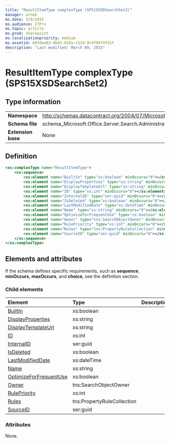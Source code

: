 ```yaml
---
title: "ResultItemType complexType (SPS15XSDSearchSet2)"
manager: arnek
ms.date: 3/9/2015
ms.audience: ITPro
ms.topic: article
ms.prod: sharepoint
ms.localizationpriority: medium
ms.assetid: 603dee83-8bb5-018a-c519-9c4f98f4fd1f
description: "Last modified: March 09, 2015"
---
```


# ResultItemType complexType (SPS15XSDSearchSet2)

 
  
## Type information

|||
|:-----|:-----|
|**Namespace** <br/> |http://schemas.datacontract.org/2004/07/Microsoft.Office.Server.Search.Administration  <br/> |
|**Schema file** <br/> |schema_Microsoft.Office.Server.Search.Administration.xsd  <br/> |
|**Extension base** <br/> |None  <br/> |
   
## Definition

```XML
<xs:complexType name="ResultItemType">
    <xs:sequence>
        <xs:element name="BuiltIn" type="xs:boolean" minOccurs="0"></xs:element>
        <xs:element name="DisplayProperties" type="xs:string" minOccurs="0"></xs:element>
        <xs:element name="DisplayTemplateUrl" type="xs:string" minOccurs="0"></xs:element>
        <xs:element name="ID" type="xs:int" minOccurs="0"></xs:element>
        <xs:element name="InternalID" type="ser:guid" minOccurs="0"></xs:element>
        <xs:element name="IsDeleted" type="xs:boolean" minOccurs="0"></xs:element>
        <xs:element name="LastModifiedDate" type="xs:dateTime" minOccurs="0"></xs:element>
        <xs:element name="Name" type="xs:string" minOccurs="0"></xs:element>
        <xs:element name="OptimizeForFrequentUse" type="xs:boolean" minOccurs="0"></xs:element>
        <xs:element name="Owner" type="tns:SearchObjectOwner" minOccurs="0"></xs:element>
        <xs:element name="RulePriority" type="xs:int" minOccurs="0"></xs:element>
        <xs:element name="Rules" type="tns:PropertyRuleCollection" minOccurs="0"></xs:element>
        <xs:element name="SourceID" type="ser:guid" minOccurs="0"></xs:element>
    </xs:sequence>
</xs:complexType>

```

## Elements and attributes

If the schema defines specific requirements, such as **sequence**, **minOccurs**, **maxOccurs**, and **choice**, see the definition section. 
  
### Child elements

|**Element**|**Type**|**Description**|
|:-----|:-----|:-----|
|[BuiltIn](builtin-element-resultitemtype-complextypesps15xsdsearchset2.md) <br/> |xs:boolean  <br/> ||
|[DisplayProperties](displayproperties-element-resultitemtype-complextypesps15xsdsearchset2.md) <br/> |xs:string  <br/> ||
|[DisplayTemplateUrl](displaytemplateurl-element-resultitemtype-complextypesps15xsdsearchset2.md) <br/> |xs:string  <br/> ||
|[ID](id-element-resultitemtype-complextypesps15xsdsearchset2.md) <br/> |xs:int  <br/> ||
|[InternalID](internalid-element-resultitemtype-complextypesps15xsdsearchset2.md) <br/> |ser:guid  <br/> ||
|[IsDeleted](isdeleted-element-resultitemtype-complextypesps15xsdsearchset2.md) <br/> |xs:boolean  <br/> ||
|[LastModifiedDate](lastmodifieddate-element-resultitemtype-complextypesps15xsdsearchset2.md) <br/> |xs:dateTime  <br/> ||
|[Name](name-element-resultitemtype-complextypesps15xsdsearchset2.md) <br/> |xs:string  <br/> ||
|[OptimizeForFrequentUse](optimizeforfrequentuse-element-resultitemtype-complextypesps15xsdsearchset2.md) <br/> |xs:boolean  <br/> ||
|[Owner](owner-element-resultitemtype-complextypesps15xsdsearchset2.md) <br/> |tns:SearchObjectOwner  <br/> ||
|[RulePriority](rulepriority-element-resultitemtype-complextypesps15xsdsearchset2.md) <br/> |xs:int  <br/> ||
|[Rules](rules-element-resultitemtype-complextypesps15xsdsearchset2.md) <br/> |tns:PropertyRuleCollection  <br/> ||
|[SourceID](sourceid-element-resultitemtype-complextypesps15xsdsearchset2.md) <br/> |ser:guid  <br/> ||
   
### Attributes

None.
  

